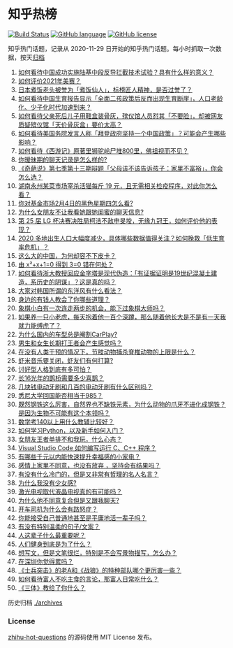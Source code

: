 # 知乎热榜
[![Build Status](https://github.com/ToWeLong/zhihu-hot-questions/workflows/CI/badge.svg)](https://github.com/ToWeLong/zhihu-hot-questions/actions)
[![GitHub language](https://img.shields.io/badge/language-golang-orange.svg)](https://golang.org/)
[![GitHub license](https://img.shields.io/github/license/ToWeLong/zhihu-hot-questions)](https://github.com/ToWeLong/zhihu-hot-questions/blob/main/LICENSE)

知乎热门话题，记录从 2020-11-29 日开始的知乎热门话题。每小时抓取一次数据，按天[归档](./archives)

<!-- BEGIN -->

1. [如何看待中国成功实施陆基中段反导拦截技术试验？具有什么样的意义？](https://www.zhihu.com/question/442907371)
1. [如何评价2021年美赛？](https://www.zhihu.com/question/440252527)
1. [日本煮饭老头被誉为「煮饭仙人」，标榜匠人精神，是否过誉了？](https://www.zhihu.com/question/56773677)
1. [如何看待中国生育报告显示「全面二孩政策后反而出现生育断崖」，人口老龄化、少子化时代加速到来？](https://www.zhihu.com/question/442679833)
1. [如何看待父亲死后儿子用鞋盒装骨灰，殡仪馆人员怼其「不要脸」，却被网友质疑殡仪馆「天价骨灰盒」要价太高？](https://www.zhihu.com/question/441101618)
1. [如何看待美国务院发言人称「拜登政府坚持一个中国政策」？可能会产生哪些影响？](https://www.zhihu.com/question/442788478)
1. [如何看待《西游记》原著里狮驼岭尸堆800里，佛祖视而不见？](https://www.zhihu.com/question/441627356)
1. [你暧昧期的聊天记录是怎么样的?](https://www.zhihu.com/question/356579521)
1. [《奇葩说》第七季第十三期辩题「父母该不该告诉孩子：家里不富裕」，你会怎么选？](https://www.zhihu.com/question/442875176)
1. [湖南永州某菜市场宰杀活猫每斤 19 元，且无需相关检疫程序，对此你怎么看？](https://www.zhihu.com/question/442836265)
1. [你对基金市场2月4日的黑色星期四怎么看?](https://www.zhihu.com/question/442804794)
1. [为什么女朋友不让我看她跟她闺蜜的聊天信息?](https://www.zhihu.com/question/411657705)
1. [第 25 届 LG 杯决赛决胜局柯洁不敌申旻埈，无缘九冠王，如何评价他的表现？](https://www.zhihu.com/question/442835662)
1. [2020 多地出生人口大幅度减少，具体哪些数据值得关注？如何挽救「低生育率危机」？](https://www.zhihu.com/question/442415462)
1. [这么大的中国，为何却容不下皮卡？](https://www.zhihu.com/question/48425484)
1. [由 x²+x+1=0 得到 3=0 错在何处？](https://www.zhihu.com/question/309863493)
1. [如何看待浙大教授回应金字塔是现代伪造：「有证据证明是19世纪混凝土建造，系历史的阴谋」？这是真的吗？](https://www.zhihu.com/question/442684518)
1. [大家对韩国所谓的东洋风有什么看法？](https://www.zhihu.com/question/440395108)
1. [身边的有钱人教会了你哪些道理？](https://www.zhihu.com/question/430653175)
1. [象棋小白有一次连走两步的机会，能下过象棋大师吗？](https://www.zhihu.com/question/442313342)
1. [如果养一只小老虎，每天抱着他一百个深蹲，那么随着他长大是不是有一天我就力能缚虎了？](https://www.zhihu.com/question/437834455)
1. [为什么国内的车型总是阉割CarPlay?](https://www.zhihu.com/question/437691000)
1. [男生和女生长期打王者会产生感觉吗？](https://www.zhihu.com/question/381907583)
1. [在没有人类干预的情况下，节肢动物捕杀脊椎动物的上限是什么？](https://www.zhihu.com/question/419117531)
1. [虾米音乐要关闭，虾友们有何打算?](https://www.zhihu.com/question/432893433)
1. [讨好型人格到底有多可怕？](https://www.zhihu.com/question/268633341)
1. [长16光年的鹊桥需要多少喜鹊？](https://www.zhihu.com/question/437676937)
1. [几块钱电动牙刷和几百的电动牙刷有什么区别吗？](https://www.zhihu.com/question/324119500)
1. [悉尼大学回国能否相当于985？](https://www.zhihu.com/question/266843003)
1. [既然钢铁这么厉害，自然界也不缺铁元素，为什么动物的爪牙不进化成钢铁？是因为生物不可能有这个本领吗？](https://www.zhihu.com/question/442527208)
1. [数学考140以上用什么教辅比较好？](https://www.zhihu.com/question/442351286)
1. [如何学习Python，以及新手如何入门？](https://www.zhihu.com/question/28006092)
1. [女朋友王者单排不和我玩，什么心态？](https://www.zhihu.com/question/438791687)
1. [Visual Studio Code 如何编写运行 C、C++ 程序？](https://www.zhihu.com/question/30315894)
1. [有哪些千元以内能快速提升幸福感的小家电？](https://www.zhihu.com/question/408002449)
1. [感情上家里不同意，也没有放弃 ，坚持会有结果吗？](https://www.zhihu.com/question/441444223)
1. [有没有什么冷门的，但是又非常有哲理的名人名言？](https://www.zhihu.com/question/25957907)
1. [为什么我没有少女感?](https://www.zhihu.com/question/437488060)
1. [激光电视取代液晶电视真的有可能吗？](https://www.zhihu.com/question/351674418)
1. [为什么他不同意复合但是又跟我聊天?](https://www.zhihu.com/question/368045977)
1. [开车司机为什么会有路怒症？](https://www.zhihu.com/question/435676122)
1. [你能接受自己普通地甚至是平庸地活一辈子吗？](https://www.zhihu.com/question/442092262)
1. [有没有特别温柔的句子/文案？](https://www.zhihu.com/question/439571782)
1. [人这辈子什么最重要呢？](https://www.zhihu.com/question/436595673)
1. [人们健身到底是为了什么？](https://www.zhihu.com/question/436302677)
1. [想写文，但是文笔很烂，特别是不会写景物描写，怎么办？](https://www.zhihu.com/question/436311506)
1. [在深圳你觉得累吗？](https://www.zhihu.com/question/304838170)
1. [《士兵突击》的老A和《战狼》的特种部队哪个更厉害一些？](https://www.zhihu.com/question/336084301)
1. [如何看待富人不吃主食的言论，那富人日常吃什么？](https://www.zhihu.com/question/442494190)
1. [《三体》教给了你什么？](https://www.zhihu.com/question/441156117)

<!-- END -->

历史归档 [./archives](./archives)


### License
[zhihu-hot-questions](https://github.com/towelong/zhihu-hot-questions) 的源码使用 MIT License 发布。